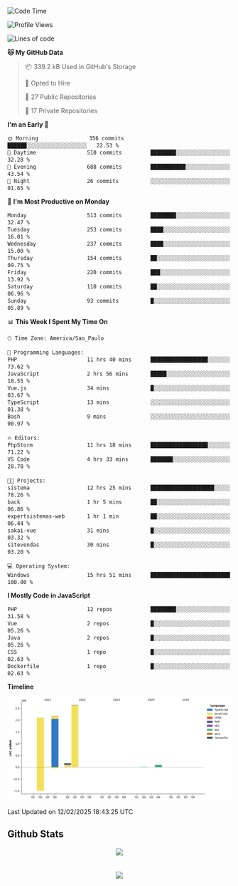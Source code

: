  
<!--START_SECTION:waka-->
![Code Time](http://img.shields.io/badge/Code%20Time-1%2C785%20hrs%2053%20mins-blue)

![Profile Views](http://img.shields.io/badge/Profile%20Views-0-blue)

![Lines of code](https://img.shields.io/badge/From%20Hello%20World%20I%27ve%20Written-7.2%20million%20lines%20of%20code-blue)

**🐱 My GitHub Data** 

> 📦 339.2 kB Used in GitHub's Storage 
 > 
> 💼 Opted to Hire
 > 
> 📜 27 Public Repositories 
 > 
> 🔑 17 Private Repositories 
 > 
**I'm an Early 🐤** 

```text
🌞 Morning                356 commits         ██████░░░░░░░░░░░░░░░░░░░   22.53 % 
🌆 Daytime                510 commits         ████████░░░░░░░░░░░░░░░░░   32.28 % 
🌃 Evening                688 commits         ███████████░░░░░░░░░░░░░░   43.54 % 
🌙 Night                  26 commits          ░░░░░░░░░░░░░░░░░░░░░░░░░   01.65 % 
```
📅 **I'm Most Productive on Monday** 

```text
Monday                   513 commits         ████████░░░░░░░░░░░░░░░░░   32.47 % 
Tuesday                  253 commits         ████░░░░░░░░░░░░░░░░░░░░░   16.01 % 
Wednesday                237 commits         ████░░░░░░░░░░░░░░░░░░░░░   15.00 % 
Thursday                 154 commits         ██░░░░░░░░░░░░░░░░░░░░░░░   09.75 % 
Friday                   220 commits         ███░░░░░░░░░░░░░░░░░░░░░░   13.92 % 
Saturday                 110 commits         ██░░░░░░░░░░░░░░░░░░░░░░░   06.96 % 
Sunday                   93 commits          █░░░░░░░░░░░░░░░░░░░░░░░░   05.89 % 
```


📊 **This Week I Spent My Time On** 

```text
🕑︎ Time Zone: America/Sao_Paulo

💬 Programming Languages: 
PHP                      11 hrs 40 mins      ██████████████████░░░░░░░   73.62 % 
JavaScript               2 hrs 56 mins       █████░░░░░░░░░░░░░░░░░░░░   18.55 % 
Vue.js                   34 mins             █░░░░░░░░░░░░░░░░░░░░░░░░   03.67 % 
TypeScript               13 mins             ░░░░░░░░░░░░░░░░░░░░░░░░░   01.38 % 
Bash                     9 mins              ░░░░░░░░░░░░░░░░░░░░░░░░░   00.97 % 

🔥 Editors: 
PhpStorm                 11 hrs 18 mins      ██████████████████░░░░░░░   71.22 % 
VS Code                  4 hrs 33 mins       ███████░░░░░░░░░░░░░░░░░░   28.78 % 

🐱‍💻 Projects: 
sistema                  12 hrs 25 mins      ████████████████████░░░░░   78.26 % 
back                     1 hr 5 mins         ██░░░░░░░░░░░░░░░░░░░░░░░   06.86 % 
expertsistemas-web       1 hr 1 min          ██░░░░░░░░░░░░░░░░░░░░░░░   06.44 % 
sakai-vue                31 mins             █░░░░░░░░░░░░░░░░░░░░░░░░   03.32 % 
sitevendas               30 mins             █░░░░░░░░░░░░░░░░░░░░░░░░   03.20 % 

💻 Operating System: 
Windows                  15 hrs 51 mins      █████████████████████████   100.00 % 
```

**I Mostly Code in JavaScript** 

```text
PHP                      12 repos            ████████░░░░░░░░░░░░░░░░░   31.58 % 
Vue                      2 repos             █░░░░░░░░░░░░░░░░░░░░░░░░   05.26 % 
Java                     2 repos             █░░░░░░░░░░░░░░░░░░░░░░░░   05.26 % 
CSS                      1 repo              █░░░░░░░░░░░░░░░░░░░░░░░░   02.63 % 
Dockerfile               1 repo              █░░░░░░░░░░░░░░░░░░░░░░░░   02.63 % 
```



**Timeline**

![Lines of Code chart](https://raw.githubusercontent.com/MaueDev/MaueDev/main/assets/bar_graph.png)


 Last Updated on 12/02/2025 18:43:25 UTC
<!--END_SECTION:waka-->

## Github Stats  
<div align="center"><img src="https://github-readme-stats.vercel.app/api/top-langs/?username=MaueDev&hide_border=true&layout=compact" align="center" /></div>  

<br/>  

<br/>  

<div align="center">
<img src="https://komarev.com/ghpvc/?username=MaueDev&&style=flat-square" align="center" />
</div>  
  
